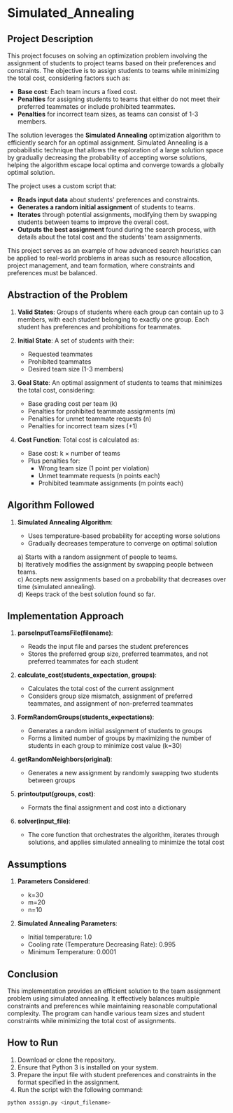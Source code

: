 # Simulated_Annealing

## Project Description

This project focuses on solving an optimization problem involving the assignment of students to project teams based on their preferences and constraints. The objective is to assign students to teams while minimizing the total cost, considering factors such as:

- **Base cost**: Each team incurs a fixed cost.
- **Penalties** for assigning students to teams that either do not meet their preferred teammates or include prohibited teammates.
- **Penalties** for incorrect team sizes, as teams can consist of 1-3 members.

The solution leverages the **Simulated Annealing** optimization algorithm to efficiently search for an optimal assignment. Simulated Annealing is a probabilistic technique that allows the exploration of a large solution space by gradually decreasing the probability of accepting worse solutions, helping the algorithm escape local optima and converge towards a globally optimal solution.

The project uses a custom script that:
- **Reads input data** about students' preferences and constraints.
- **Generates a random initial assignment** of students to teams.
- **Iterates** through potential assignments, modifying them by swapping students between teams to improve the overall cost.
- **Outputs the best assignment** found during the search process, with details about the total cost and the students' team assignments.

This project serves as an example of how advanced search heuristics can be applied to real-world problems in areas such as resource allocation, project management, and team formation, where constraints and preferences must be balanced.

## Abstraction of the Problem

1. **Valid States**: Groups of students where each group can contain up to 3 members, with each student belonging to exactly one group. Each student has preferences and prohibitions for teammates.

2. **Initial State**: A set of students with their:
   - Requested teammates
   - Prohibited teammates
   - Desired team size (1-3 members)

3. **Goal State**: An optimal assignment of students to teams that minimizes the total cost, considering:
   - Base grading cost per team (k)
   - Penalties for prohibited teammate assignments (m)
   - Penalties for unmet teammate requests (n)
   - Penalties for incorrect team sizes (+1)

4. **Cost Function**: Total cost is calculated as:
   - Base cost: k × number of teams
   - Plus penalties for:
     - Wrong team size (1 point per violation)
     - Unmet teammate requests (n points each)
     - Prohibited teammate assignments (m points each)

## Algorithm Followed

1. **Simulated Annealing Algorithm**:
   - Uses temperature-based probability for accepting worse solutions
   - Gradually decreases temperature to converge on optimal solution

    a) Starts with a random assignment of people to teams.  
    b) Iteratively modifies the assignment by swapping people between teams.  
    c) Accepts new assignments based on a probability that decreases over time (simulated annealing).  
    d) Keeps track of the best solution found so far.

## Implementation Approach

1. **parseInputTeamsFile(filename)**:
   - Reads the input file and parses the student preferences
   - Stores the preferred group size, preferred teammates, and not preferred teammates for each student

2. **calculate_cost(students_expectation, groups)**:
   - Calculates the total cost of the current assignment
   - Considers group size mismatch, assignment of preferred teammates, and assignment of non-preferred teammates

3. **FormRandomGroups(students_expectations)**:
   - Generates a random initial assignment of students to groups
   - Forms a limited number of groups by maximizing the number of students in each group to minimize cost value (k=30)

4. **getRandomNeighbors(original)**:
   - Generates a new assignment by randomly swapping two students between groups

5. **printoutput(groups, cost)**:
   - Formats the final assignment and cost into a dictionary

6. **solver(input_file)**:
   - The core function that orchestrates the algorithm, iterates through solutions, and applies simulated annealing to minimize the total cost

## Assumptions

1. **Parameters Considered**:
   - k=30
   - m=20
   - n=10

2. **Simulated Annealing Parameters**:
   - Initial temperature: 1.0
   - Cooling rate (Temperature Decreasing Rate): 0.995
   - Minimum Temperature: 0.0001

## Conclusion

This implementation provides an efficient solution to the team assignment problem using simulated annealing. It effectively balances multiple constraints and preferences while maintaining reasonable computational complexity. The program can handle various team sizes and student constraints while minimizing the total cost of assignments.

## How to Run

1. Download or clone the repository.
2. Ensure that Python 3 is installed on your system.
3. Prepare the input file with student preferences and constraints in the format specified in the assignment.
4. Run the script with the following command:

```bash
python assign.py <input_filename>
